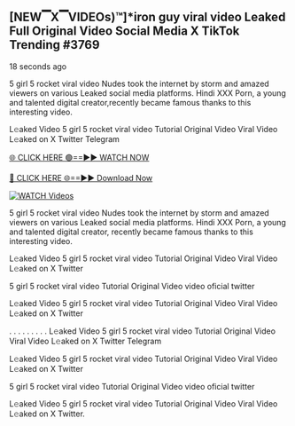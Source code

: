 ## [NEW▔X▔VIDEOs)™]*iron guy viral video Leaked Full Original Video Social Media X TikTok Trending #3769

18 seconds ago

5 girl 5 rocket viral video Nudes took the internet by storm and amazed viewers on various Leaked social media platforms. Hindi XXX Porn, a young and talented digital creator,recently became famous thanks to this interesting video.

L𝚎aked Video 5 girl 5 rocket viral video Tutorial Original Video Viral Video L𝚎aked on X Twitter Telegram

[🌐 CLICK HERE 🟢==►► WATCH NOW](https://dekho-ki-hoy-07-2k25.blogspot.com/2025/01/viral-tv.html)

[🔴 CLICK HERE 🌐==►► Download Now](https://dekho-ki-hoy-07-2k25.blogspot.com/2025/01/viral-tv.html)

[![WATCH Videos](https://i.imgur.com/KtWmlQT.gif)](https://dekho-ki-hoy-07-2k25.blogspot.com/2025/01/viral-tv.html)

5 girl 5 rocket viral video Nudes took the internet by storm and amazed viewers on various Leaked social media platforms. Hindi XXX Porn, a young and talented digital creator, recently became famous thanks to this interesting video.

L𝚎aked Video 5 girl 5 rocket viral video Tutorial Original Video Viral Video L𝚎aked on X Twitter

5 girl 5 rocket viral video Tutorial Original Video video oficial twitter

L𝚎aked Video 5 girl 5 rocket viral video Tutorial Original Video Viral Video L𝚎aked on X Twitter

. . . . . . . . . L𝚎aked Video 5 girl 5 rocket viral video Tutorial Original Video Viral Video L𝚎aked on X Twitter Telegram

L𝚎aked Video 5 girl 5 rocket viral video Tutorial Original Video Viral Video L𝚎aked on X Twitter

5 girl 5 rocket viral video Tutorial Original Video video oficial twitter

L𝚎aked Video 5 girl 5 rocket viral video Tutorial Original Video Viral Video L𝚎aked on X Twitter.